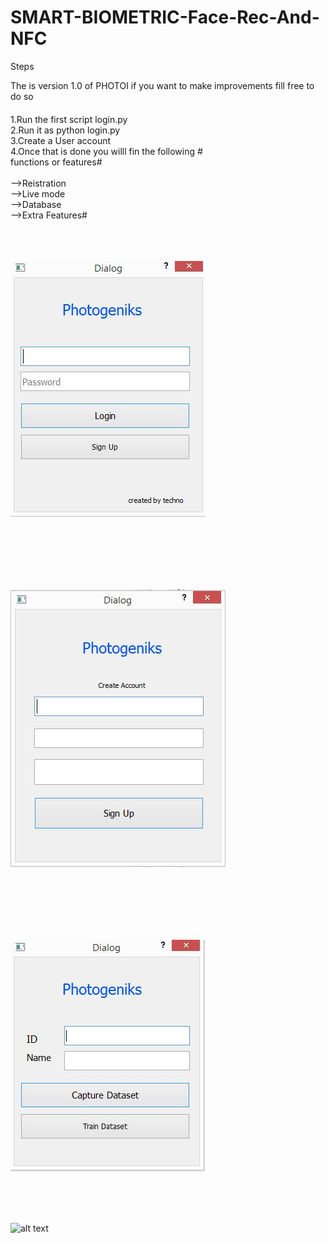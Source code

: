 # SMART-BIOMETRIC-Face-Rec-And-NFC




Steps 


The is version 1.0 of PHOTOI if you want to make improvements fill free to do so
####

1.Run the first script login.py 
<br/>
2.Run it as python login.py
<br/>
3.Create a User account
<br/>
4.Once that is done you willl fin the following #
<br/>
functions or features#
<br/>
<br/>-->Reistration
<br/>-->Live mode
<br/>-->Database
<br/>-->Extra Features#
<br/>
<br/>
<br/>
<br/>


![alt text](https://github.com/teckno/SMART-BIOMETRIC-Face-Rec-And-NFC/blob/master/PythonUML/login.JPG)


<br/>
<br/>
<br/>
<br/>
<br/>


![alt text](https://github.com/teckno/SMART-BIOMETRIC-Face-Rec-And-NFC/blob/master/PythonUML/SignUP.JPG)


<br/>
<br/>
<br/>
<br/>
<br/>

![alt text](https://github.com/teckno/SMART-BIOMETRIC-Face-Rec-And-NFC/blob/master/PythonUML/login3.JPG)

<br/>
<br/>
<br/>


![alt text](https://github.com/teckno/SMART-BIOMETRIC-Face-Rec-And-NFC/blob/master/PythonUML/lectures_recongintion)
